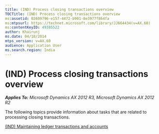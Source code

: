 ```yaml
---
title: (IND) Process closing transactions overview
TOCTitle: (IND) Process closing transactions overview
ms:assetid: 02609796-e157-4472-b901-8e3977f864fa
ms:mtpsurl: https://technet.microsoft.com/library/JJ664434(v=AX.60)
ms:contentKeyID: 49385522
author: Khairunj
ms.date: 04/18/2014
mtps_version: v=AX.60
audience: Application User
ms.search.region: India
---
```


# (IND) Process closing transactions overview 


_**Applies To:** Microsoft Dynamics AX 2012 R3, Microsoft Dynamics AX 2012 R2_

The following topics provide information about tasks that are related to processing closing transactions.

[(IND) Maintaining ledger transactions and accounts](ind-maintaining-ledger-transactions-and-accounts.md)

  


